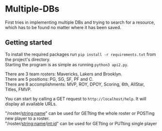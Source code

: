 # Multiple-DBs

First tries in implementing multiple DBs and trying to search for a resource, which has to be found no matter where it has been saved.

## Getting started
To install the required packages run `pip install -r requirements.txt` from the project's directory.</br>
Starting the program is as simple as running `python3 api2.py`.</br>


There are 3 team rosters: Mavericks, Lakers and Brooklyn.</br>
There are 5 positions: PG, SG, SF, PF and C. </br>
There are 8 accomplishments: MVP, ROY, DPOY, Scoring, 6th, AllStar, Titles, FMVP.</br>

You can start by calling a GET request to `http://localhost/help`. It will display all available URLs.</br>

"/roster/<string:name>" can be used for GETting the whole roster or POSTing new player to a roster. <br>
"/roster/<string:name>/<int:id>" can be used for GETting or PUTting single player </br>

